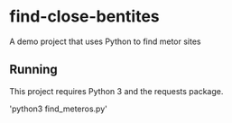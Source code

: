 # find-close-bentites
A demo project that uses Python to find metor sites

## Running

This project requires Python 3 and the requests package.

'python3 find_meteros.py'
